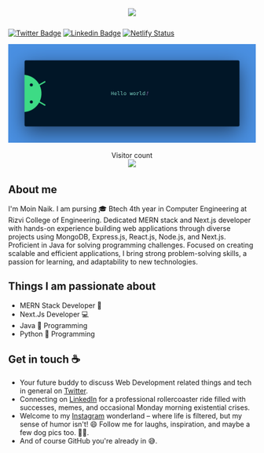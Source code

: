 # <h1 align="center"><img src="https://readme-typing-svg.herokuapp.com/?font=Righteous&size=38&center=true&vCenter=true&width=500&height=70&duration=4000&lines=Hi+👋+I'm+Moin+Naik!;Welcome+to+my+profile!;MERN+Developer!!!;Java+Programmer!!!;"/></h1>

[![Twitter Badge](https://img.shields.io/badge/-@MoinMN5-1ca0f1?style=flat-square&labelColor=1ca0f1&logo=twitter&logoColor=white&link=https://twitter.com/MoinMN5)](https://twitter.com/MoinMN5) [![Linkedin Badge](https://img.shields.io/badge/-moinnaik-blue?style=flat-square&logo=Linkedin&logoColor=white&link=https://www.linkedin.com/in/moinnaik/)](https://www.linkedin.com/in/moinnaik/) [![Netlify Status](https://api.netlify.com/api/v1/badges/c483ffa6-2ea5-40cb-a601-220ce8b6860f/deploy-status)](https://app.netlify.com/sites/moinmn/deploys) 

<img src="Readme/banner.png" alt="Hello world">

<p align="center"> 
  Visitor count<br>
  <img src="https://profile-counter.glitch.me/MoinMN/count.svg" />
</p>

## About me

I'm Moin Naik. I am pursing 🎓 Btech 4th year in Computer Engineering at Rizvi College of Engineering. Dedicated MERN stack and Next.js developer with hands-on experience building web applications through diverse projects using MongoDB, Express.js, React.js, Node.js, and Next.js. Proficient in Java for solving programming challenges. Focused on creating scalable and efficient applications, I bring strong problem-solving skills, a passion for learning, and adaptability to new technologies.

## Things I am passionate about

- MERN Stack Developer :robot:
- Next.Js Developer 💻
- Java 🍵 Programming
- Python 🐍 Programming

## Get in touch :coffee:

- Your future buddy to discuss Web Development related things and tech in general on <a href="https://twitter.com/MoinMN5" target="_blank"> Twitter</a>.
- Connecting on <a href="https://www.linkedin.com/in/moinnaik/" target="_blank"> LinkedIn</a> for a professional rollercoaster ride filled with successes, memes, and occasional Monday morning existential crises.
- Welcome to my <a href="https://instagram.com/im_moin45" target="_blank"> Instagram</a> wonderland – where life is filtered, but my sense of humor isn't! 😄 Follow me for laughs, inspiration, and maybe a few dog pics too. 🐶📸.
- And of course GitHub you're already in 😅.

<!--
**MoinMN/MoinMN** is a ✨ _special_ ✨ repository because its `README.md` (this file) appears on your GitHub profile.

Here are some ideas to get you started:

- 🔭 I’m currently working on ...
- 🌱 I’m currently learning ...
- 👯 I’m looking to collaborate on ...
- 🤔 I’m looking for help with ...
- 💬 Ask me about ...
- 📫 How to reach me: ...
- 😄 Pronouns: ...
- ⚡ Fun fact: ...
-->

